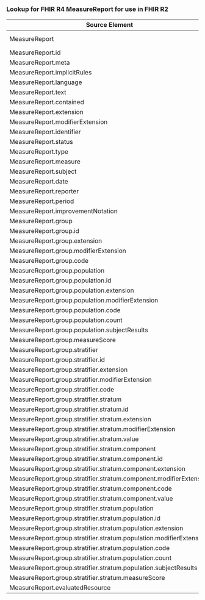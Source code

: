 ### Lookup for FHIR R4 MeasureReport for use in FHIR R2

| Source Element | Usage | Target |
| -------------- | ----- | ------ |
| MeasureReport | UseExtension | http://hl7.org/fhir/4.0/StructureDefinition/extension-MeasureReport |
| MeasureReport.id | UseExtensionFromAncestor | - |
| MeasureReport.meta | UseExtensionFromAncestor | - |
| MeasureReport.implicitRules | UseExtensionFromAncestor | - |
| MeasureReport.language | UseExtensionFromAncestor | - |
| MeasureReport.text | UseExtensionFromAncestor | - |
| MeasureReport.contained | UseExtensionFromAncestor | - |
| MeasureReport.extension | UseExtensionFromAncestor | - |
| MeasureReport.modifierExtension | UseExtensionFromAncestor | - |
| MeasureReport.identifier | UseExtensionFromAncestor | - |
| MeasureReport.status | UseExtensionFromAncestor | - |
| MeasureReport.type | UseExtensionFromAncestor | - |
| MeasureReport.measure | UseExtensionFromAncestor | - |
| MeasureReport.subject | UseExtensionFromAncestor | - |
| MeasureReport.date | UseExtensionFromAncestor | - |
| MeasureReport.reporter | UseExtensionFromAncestor | - |
| MeasureReport.period | UseExtensionFromAncestor | - |
| MeasureReport.improvementNotation | UseExtensionFromAncestor | - |
| MeasureReport.group | UseExtensionFromAncestor | - |
| MeasureReport.group.id | UseExtensionFromAncestor | - |
| MeasureReport.group.extension | UseExtensionFromAncestor | - |
| MeasureReport.group.modifierExtension | UseExtensionFromAncestor | - |
| MeasureReport.group.code | UseExtensionFromAncestor | - |
| MeasureReport.group.population | UseExtensionFromAncestor | - |
| MeasureReport.group.population.id | UseExtensionFromAncestor | - |
| MeasureReport.group.population.extension | UseExtensionFromAncestor | - |
| MeasureReport.group.population.modifierExtension | UseExtensionFromAncestor | - |
| MeasureReport.group.population.code | UseExtensionFromAncestor | - |
| MeasureReport.group.population.count | UseExtensionFromAncestor | - |
| MeasureReport.group.population.subjectResults | UseExtensionFromAncestor | - |
| MeasureReport.group.measureScore | UseExtensionFromAncestor | - |
| MeasureReport.group.stratifier | UseExtensionFromAncestor | - |
| MeasureReport.group.stratifier.id | UseExtensionFromAncestor | - |
| MeasureReport.group.stratifier.extension | UseExtensionFromAncestor | - |
| MeasureReport.group.stratifier.modifierExtension | UseExtensionFromAncestor | - |
| MeasureReport.group.stratifier.code | UseExtensionFromAncestor | - |
| MeasureReport.group.stratifier.stratum | UseExtensionFromAncestor | - |
| MeasureReport.group.stratifier.stratum.id | UseExtensionFromAncestor | - |
| MeasureReport.group.stratifier.stratum.extension | UseExtensionFromAncestor | - |
| MeasureReport.group.stratifier.stratum.modifierExtension | UseExtensionFromAncestor | - |
| MeasureReport.group.stratifier.stratum.value | UseExtensionFromAncestor | - |
| MeasureReport.group.stratifier.stratum.component | UseExtensionFromAncestor | - |
| MeasureReport.group.stratifier.stratum.component.id | UseExtensionFromAncestor | - |
| MeasureReport.group.stratifier.stratum.component.extension | UseExtensionFromAncestor | - |
| MeasureReport.group.stratifier.stratum.component.modifierExtension | UseExtensionFromAncestor | - |
| MeasureReport.group.stratifier.stratum.component.code | UseExtensionFromAncestor | - |
| MeasureReport.group.stratifier.stratum.component.value | UseExtensionFromAncestor | - |
| MeasureReport.group.stratifier.stratum.population | UseExtensionFromAncestor | - |
| MeasureReport.group.stratifier.stratum.population.id | UseExtensionFromAncestor | - |
| MeasureReport.group.stratifier.stratum.population.extension | UseExtensionFromAncestor | - |
| MeasureReport.group.stratifier.stratum.population.modifierExtension | UseExtensionFromAncestor | - |
| MeasureReport.group.stratifier.stratum.population.code | UseExtensionFromAncestor | - |
| MeasureReport.group.stratifier.stratum.population.count | UseExtensionFromAncestor | - |
| MeasureReport.group.stratifier.stratum.population.subjectResults | UseExtensionFromAncestor | - |
| MeasureReport.group.stratifier.stratum.measureScore | UseExtensionFromAncestor | - |
| MeasureReport.evaluatedResource | UseExtensionFromAncestor | - |

